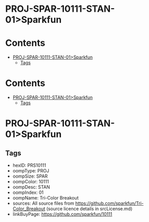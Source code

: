 
PROJ-SPAR-10111-STAN-01>Sparkfun
================================

Contents
========

* [PROJ-SPAR-10111-STAN-01>Sparkfun](#proj-spar-10111-stan-01sparkfun)
	* [Tags](#tags)

Contents
========

* [PROJ-SPAR-10111-STAN-01>Sparkfun](#proj-spar-10111-stan-01sparkfun)
	* [Tags](#tags)

# PROJ-SPAR-10111-STAN-01>Sparkfun

## Tags

- hexID: PRS10111
- oompType: PROJ
- oompSize: SPAR
- oompColor: 10111
- oompDesc: STAN
- oompIndex: 01
- oompName: Tri-Color Breakout
- sources: All source files from https://github.com/sparkfun/Tri-Color_Breakout (source licence details in srcLicense.md)
- linkBuyPage: https://github.com/sparkfun/10111
